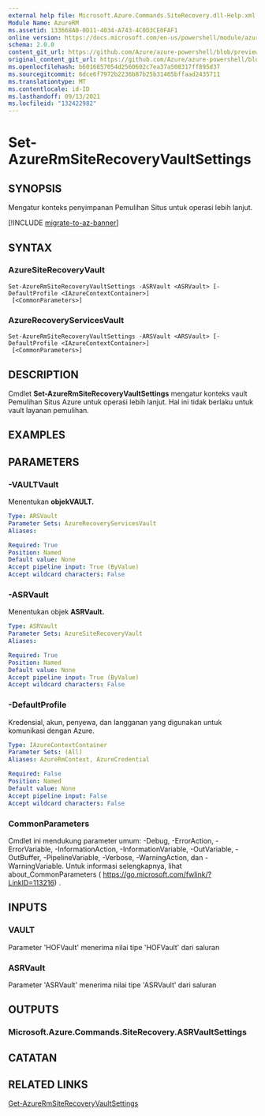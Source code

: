 ```yaml
---
external help file: Microsoft.Azure.Commands.SiteRecovery.dll-Help.xml
Module Name: AzureRM
ms.assetid: 133668A0-0D11-4034-A743-4C0D3CE0FAF1
online version: https://docs.microsoft.com/en-us/powershell/module/azurerm.siterecovery/set-azurermsiterecoveryvaultsettings
schema: 2.0.0
content_git_url: https://github.com/Azure/azure-powershell/blob/preview/src/ResourceManager/SiteRecovery/Commands.SiteRecovery/help/Set-AzureRmSiteRecoveryVaultSettings.md
original_content_git_url: https://github.com/Azure/azure-powershell/blob/preview/src/ResourceManager/SiteRecovery/Commands.SiteRecovery/help/Set-AzureRmSiteRecoveryVaultSettings.md
ms.openlocfilehash: b6016857054d2560602c7ea37a508317ff895d37
ms.sourcegitcommit: 6dce6f7972b2236b87b25b31465bffaad2435711
ms.translationtype: MT
ms.contentlocale: id-ID
ms.lasthandoff: 09/13/2021
ms.locfileid: "132422982"
---
```

# Set-AzureRmSiteRecoveryVaultSettings

## SYNOPSIS
Mengatur konteks penyimpanan Pemulihan Situs untuk operasi lebih lanjut.

[!INCLUDE [migrate-to-az-banner](../../includes/migrate-to-az-banner.md)]

## SYNTAX

### AzureSiteRecoveryVault
```
Set-AzureRmSiteRecoveryVaultSettings -ASRVault <ASRVault> [-DefaultProfile <IAzureContextContainer>]
 [<CommonParameters>]
```

### AzureRecoveryServicesVault
```
Set-AzureRmSiteRecoveryVaultSettings -ARSVault <ARSVault> [-DefaultProfile <IAzureContextContainer>]
 [<CommonParameters>]
```

## DESCRIPTION
Cmdlet **Set-AzureRmSiteRecoveryVaultSettings** mengatur konteks vault Pemulihan Situs Azure untuk operasi lebih lanjut.
Hal ini tidak berlaku untuk vault layanan pemulihan.

## EXAMPLES

## PARAMETERS

### -VAULTVault
Menentukan **objekVAULT.**

```yaml
Type: ARSVault
Parameter Sets: AzureRecoveryServicesVault
Aliases: 

Required: True
Position: Named
Default value: None
Accept pipeline input: True (ByValue)
Accept wildcard characters: False
```

### -ASRVault
Menentukan objek **ASRVault.**

```yaml
Type: ASRVault
Parameter Sets: AzureSiteRecoveryVault
Aliases: 

Required: True
Position: Named
Default value: None
Accept pipeline input: True (ByValue)
Accept wildcard characters: False
```

### -DefaultProfile
Kredensial, akun, penyewa, dan langganan yang digunakan untuk komunikasi dengan Azure.

```yaml
Type: IAzureContextContainer
Parameter Sets: (All)
Aliases: AzureRmContext, AzureCredential

Required: False
Position: Named
Default value: None
Accept pipeline input: False
Accept wildcard characters: False
```

### CommonParameters
Cmdlet ini mendukung parameter umum: -Debug, -ErrorAction, -ErrorVariable, -InformationAction, -InformationVariable, -OutVariable, -OutBuffer, -PipelineVariable, -Verbose, -WarningAction, dan -WarningVariable. Untuk informasi selengkapnya, lihat about_CommonParameters ( https://go.microsoft.com/fwlink/?LinkID=113216) .

## INPUTS

### VAULT
Parameter 'HOFVault' menerima nilai tipe 'HOFVault' dari saluran

### ASRVault
Parameter 'ASRVault' menerima nilai tipe 'ASRVault' dari saluran

## OUTPUTS

### Microsoft.Azure.Commands.SiteRecovery.ASRVaultSettings

## CATATAN

## RELATED LINKS

[Get-AzureRmSiteRecoveryVaultSettings](./Get-AzureRmSiteRecoveryVaultSettings.md)
